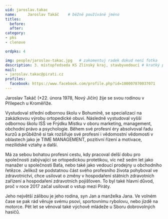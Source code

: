```yaml
---
uid: jaroslav.takac
name:     Jaroslav Takáč 	# běžně používáné jméno
titles:
  before: 
  after:
category:
- pks
- clenove

ordpks: 4

img: people/jaroslav-takac.jpg   # zakomentuj radek dokud není fotka
description: 3. místopředseda KS Zlínský kraj, stavbyvedoucí # kratký popis, max 160 znaků
mail:
- jaroslav.takac@pirati.cz
profiles:
  facebook: https://www.facebook.com/profile.php?id=100007870037071
---
```


Jaroslav Takáč (*22. února 1978, Nový Jičín) žije se svou rodinou v Přílepech u Kroměříže.

Vystudoval střední odbornou školu v Bohumíně, se specializací na zakázkovou výrobu ortopedické obuvi. Následně vystudoval vyšší odbornou školu ISŠ ve Frýdku Místku v oboru marketing, management, obchodní právo a psychologie. Během své profesní éry absolvoval řadu kurzů a průběžně si tak rozšiřuje své profesní i vědomostní vědomosti v oblastech jako je TIME MANAGEMENT, pozitivní řízení a motivace, mezilidské vztahy a další.

Má za sebou bohatou profesní cestu, kdy pracoval delší dobu pro společnosti zabývající se ortopedickou protetikou, víc než sedm let jako manažer u společnosti Baťa, nebo také jako vedoucí prodejny u obchodního řetězce. Jelikož se podstatnou část svého profesního života pohyboval ve zdravotnictví, chce usilovat o změny v hospodaření státních zdravotních zařízení a hospodaření zdravotních pojišťoven. To byl také hlavní důvod, proč v roce 2017 začal usilovat o vstup mezi Piráty.

Jeho největší zálibou je jeho rodina, syn Jan a manželka Jana. Ve volném čase se pak rád věnuje svému psovi, sportovnímu rybolovu, nebo jízdě na motorce. Pět let se věnoval také výchově mládeže u Sboru dobrovolných hasičů.
